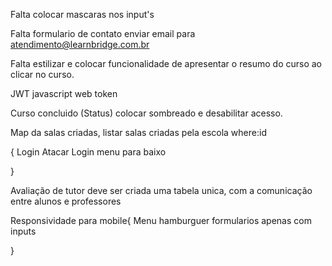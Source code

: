 Falta colocar mascaras nos input's

<!-- Clicar no botão e selecionar o formulario certo -->


Falta formulario de contato enviar email para atendimento@learnbridge.com.br

Falta estilizar e colocar funcionalidade de apresentar o resumo do curso ao clicar no curso.


JWT javascript web token

Curso concluido (Status) colocar sombreado e desabilitar acesso.

Map da salas criadas, listar salas criadas pela escola
  where:id

{
  Login Atacar 
  Login menu para baixo

}



Avaliação de tutor deve ser criada uma tabela unica, com a comunicação entre alunos e professores

Responsividade para mobile{
  Menu hamburguer
  formularios apenas com inputs
  


}
